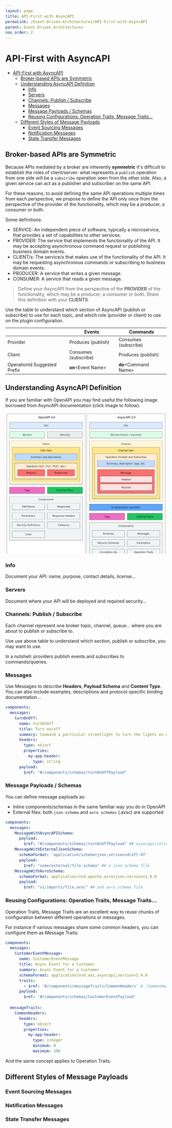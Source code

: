 ```yaml
---
layout: page
title: API-First with AsyncAPI
permalink: /Event-Driven-Architectures/API-First-with-AsyncAPI
parent: Event Driven Architectures
nav_order: 2
---
```


# API-First with AsyncAPI

- [API-First with AsyncAPI](#api-first-with-asyncapi)
  - [Broker-based APIs are Symmetric](#broker-based-apis-are-symmetric)
  - [Understanding AsyncAPI Definition](#understanding-asyncapi-definition)
    - [Info](#info)
    - [Servers](#servers)
    - [Channels: Publish / Subscribe](#channels-publish--subscribe)
    - [Messages](#messages)
    - [Message Payloads / Schemas](#message-payloads--schemas)
    - [Reusing Configurations: Operation Traits, Message Traits...](#reusing-configurations-operation-traits-message-traits)
  - [Different Styles of Message Payloads](#different-styles-of-message-payloads)
    - [Event Sourcing Messages](#event-sourcing-messages)
    - [Notification Messages](#notification-messages)
    - [State Transfer Messages](#state-transfer-messages)


## Broker-based APIs are Symmetric

Because APIs mediated by a broker are inherently **symmetric** it's difficult to establish the roles of client/server: what represents a `publish` operation from one side will be a `subscribe` operation seen from the other side. Also, a given service can act as a publisher and subscriber on the same API.

For these reasons, to avoid defining the same API operations multiple times from each perspective, we propose to define the API only once from the perspective of the provider of the functionality, which may be a producer, a consumer or both. 

Some definitions:

- SERVICE: An independent piece of software, typically a microservice, that provides a set of capabilities to other services.
- PROVIDER: The service that implements the functionality of the API. It may be accepting asynchronous command request or publishing business domain events.
- CLIENT/s: The service/s that makes use of the functionality of the API. It may be requesting asynchronous commands or subscribing to business domain events.
- PRODUCER: A service that writes a given message.
- CONSUMER: A service that reads a given message.

> Define your AsyncAPI from the perspective of the **PROVIDER** of the functionality, which may be a producer, a consumer or both. Share this definition with your **CLIENTS**.


Use the table to understand which section of AsyncAPI (publish or subscribe) to use for each topic, and which role (provider or client) to use on the plugin configuration.

|                              | Events                | Commands                |
|------------------------------|-----------------------|-------------------------|
| Provider                     | Produces (publish)    | Consumes (subscribe)    |
| Client                       | Consumes (subscribe)  | Produces (publish)      |
| OperationId Suggested Prefix | **on**&lt;Event Name> | **do**&lt;Command Name> |

## Understanding AsyncAPI Definition

If you are familiar with OpenAPI you may find useful the following image borrowed from AsyncAPI documentation (click image to follow):

[![OpenAPI and AsyncAPI](/resources/openapi-asyncapi.png)](https://www.asyncapi.com/docs/tutorials/getting-started/coming-from-openapi)

### Info

Document your API: name, purpose, contact details, license...

### Servers

Document where your API will be deployed and required security...

### Channels: Publish / Subscribe

Each channel represent one broker topic, channel, queue... where you are about to publish or subscribe to.

Use use above table to understand which section, publish or subscribe, you may want to use.

In a nutshell: providers publish events and subscribes to commands/queries.

### Messages

Use Messages to describe **Headers**, **Payload Schema** and **Content Type**. You can also include examples, descriptions and protocol-specific binding documentation... 

```yml
components:
  messages:
    turnOnOff:
      name: turnOnOff
      title: Turn on/off
      summary: Command a particular streetlight to turn the lights on or off.
      headers:
        type: object
        properties:
          my-app-header:
            type: string
      payload:
        $ref: "#/components/schemas/turnOnOffPayload"

```

### Message Payloads / Schemas

You can define message payloads as:

- Inline components/schemas in the same familiar way you do in OpenAPI
- External files: both `json-schema` and `avro schemas` (.avsc) are supported

```yml
components:
  messages:
    MessageWithAsyncAPISchema:
      payload:
        $ref: "#/components/schemas/turnOnOffPayload" ## asyncapi/inline schema
    MessageWithExternalJsonSchema:
      schemaFormat: 'application/schema+json;version=draft-07'
      payload:
        $ref: "some/external/file.schema" ## a json-schema file
    MessageWithAvroSchema:
      schemaFormat: application/vnd.apache.avro+json;version=1.9.0
      payload:
        $ref: "v1/imports/file.avsc" ## and avro schema file
```


### Reusing Configurations: Operation Traits, Message Traits...

Operation Traits, Message Traits are an excellent way to reuse chunks of configuration between different operations or messages.

For instance if various messages share some common headers, you can configure them as Message Traits:

```yml
components:
  messages:
    CustomerEventMessage:
      name: CustomerEventMessage
      title: Async Event for a Customer
      summary: Async Event for a Customer
      schemaFormat: application/vnd.aai.asyncapi;version=2.4.0
      traits:
        - $ref: '#/components/messageTraits/CommonHeaders' # 'CommonHeaders' contents will replace 'traits' property
      payload:
        $ref: '#/components/schemas/CustomerEventPayload'

  messageTraits:
    CommonHeaders:
      headers:
        type: object
        properties:
          my-app-header:
            type: integer
            minimum: 0
            maximum: 100
```

And the same concept applies to Operation Traits.

## Different Styles of Message Payloads

### Event Sourcing Messages

### Notification Messages


### State Transfer Messages
